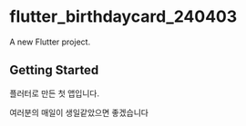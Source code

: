 # flutter_birthdaycard_240403

A new Flutter project.

## Getting Started

플러터로 만든 첫 앱입니다.

여러분의 매일이 생일같았으면 좋겠습니다